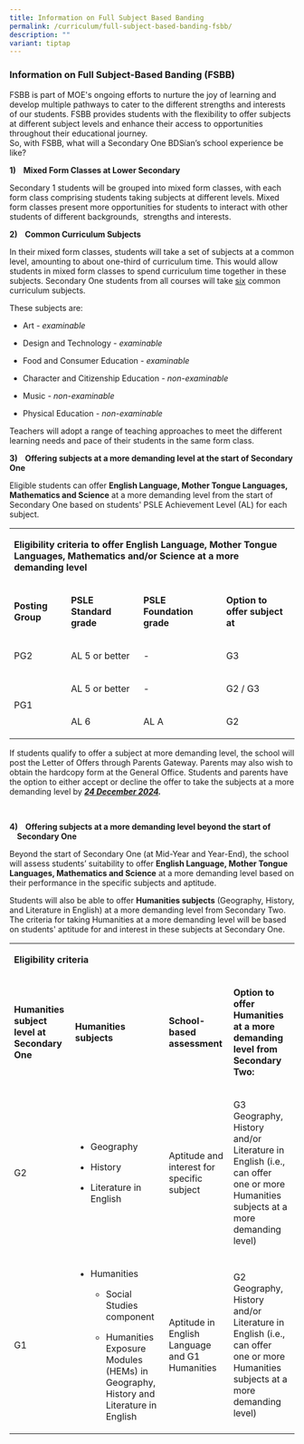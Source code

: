 ```yaml
---
title: Information on Full Subject Based Banding
permalink: /curriculum/full-subject-based-banding-fsbb/
description: ""
variant: tiptap
---
```

<h3>Information on Full Subject-Based Banding (FSBB)</h3>
<p>FSBB is part of MOE's ongoing efforts to nurture the joy of learning and
develop multiple pathways to cater to the different strengths and interests
of our students. FSBB provides students with the flexibility to offer subjects
at different subject levels and enhance their access to opportunities throughout
their educational journey.
<br>So, with FSBB, what will a Secondary One BDSian’s school experience be
like?</p>
<p><strong>1)&nbsp;&nbsp;&nbsp; Mixed Form Classes at Lower Secondary</strong>
</p>
<p>Secondary 1 students will be grouped into mixed form classes, with each
form class comprising students taking subjects at different levels. Mixed
form classes present more opportunities for students to interact with other
students of different backgrounds,&nbsp; strengths and interests.</p>
<p><strong>2)&nbsp;&nbsp;&nbsp; Common Curriculum Subjects</strong>
</p>
<p>In their mixed form classes, students will take a set of subjects at a
common level, amounting to about one-third of curriculum time. This would
allow students in mixed form classes to spend curriculum time together
in these subjects. Secondary One students from all courses will take <u>six</u> common
curriculum subjects.</p>
<p>These subjects are:</p>
<ul data-tight="true" class="tight">
<li>
<p>Art <em>- examinable</em>
</p>
</li>
<li>
<p>Design and Technology <em>- examinable</em>
</p>
</li>
<li>
<p>Food and Consumer Education <em>- examinable</em>
</p>
</li>
<li>
<p>Character and Citizenship Education <em>- non-examinable</em>
</p>
</li>
<li>
<p>Music <em>- non-examinable</em>
</p>
</li>
<li>
<p>Physical Education <em>- non-examinable</em>
</p>
</li>
</ul>
<p>Teachers will adopt a range of teaching approaches to meet the different
learning needs and pace of their students in the same form class.</p>
<p><strong>3)&nbsp;&nbsp;&nbsp; Offering subjects at a more demanding level at the start of Secondary One</strong>
</p>
<p>Eligible students can offer <strong>English Language, Mother Tongue Languages, Mathematics and Science</strong>&nbsp;at
a more demanding level from the start of Secondary One based on students'
PSLE Achievement Level (AL) for each subject.</p>
<table style="minWidth: 100px">
<colgroup>
<col>
<col>
<col>
<col>
</colgroup>
<tbody>
<tr>
<td rowspan="1" colspan="4">
<p><strong>Eligibility criteria to offer English Language, Mother Tongue Languages, Mathematics and/or Science at a more demanding level</strong>
</p>
</td>
</tr>
<tr>
<td rowspan="1" colspan="1">
<p><strong>Posting Group</strong>
</p>
</td>
<td rowspan="1" colspan="1">
<p><strong>PSLE Standard grade</strong>
</p>
</td>
<td rowspan="1" colspan="1">
<p><strong>PSLE Foundation grade</strong>
</p>
</td>
<td rowspan="1" colspan="1">
<p><strong>Option to offer subject at</strong>
</p>
</td>
</tr>
<tr>
<td rowspan="1" colspan="1">
<p>PG2</p>
</td>
<td rowspan="1" colspan="1">
<p>AL 5 or better</p>
</td>
<td rowspan="1" colspan="1">
<p>-</p>
</td>
<td rowspan="1" colspan="1">
<p>G3</p>
</td>
</tr>
<tr>
<td rowspan="2" colspan="1">
<p>PG1</p>
</td>
<td rowspan="1" colspan="1">
<p>AL 5 or better</p>
</td>
<td rowspan="1" colspan="1">
<p>-</p>
</td>
<td rowspan="1" colspan="1">
<p>G2 / G3</p>
</td>
</tr>
<tr>
<td rowspan="1" colspan="1">
<p>AL 6</p>
</td>
<td rowspan="1" colspan="1">
<p>AL A</p>
</td>
<td rowspan="1" colspan="1">
<p>G2</p>
</td>
</tr>
</tbody>
</table>
<p>If students qualify to offer a subject at more demanding level, the school
will post the Letter of Offers through Parents Gateway. Parents may also
wish to obtain the hardcopy form at the General Office. Students and parents
have the option to either accept or decline the offer to take the subjects
at a more demanding level by <strong><em><u>24 December 2024</u>.</em></strong>
</p>
<p>&nbsp;</p>
<p><strong>4)&nbsp;&nbsp;&nbsp; Offering subjects at a more demanding level beyond the start of &nbsp;&nbsp;&nbsp;&nbsp;Secondary One</strong>
</p>
<p>Beyond the start of Secondary One (at Mid-Year and Year-End), the school
will assess students’ suitability to offer <strong>English Language, Mother Tongue Languages, Mathematics and Science</strong>&nbsp;at
a more demanding level based on their performance in the specific subjects
and aptitude.</p>
<p>Students will also be able to offer <strong>Humanities subjects</strong>&nbsp;(Geography,
History, and Literature in English) at a more demanding level from Secondary
Two. The criteria for taking Humanities at a more demanding level will
be based on students' aptitude for and interest in these subjects at Secondary
One.</p>
<table style="minWidth: 100px">
<colgroup>
<col>
<col>
<col>
<col>
</colgroup>
<tbody>
<tr>
<td rowspan="1" colspan="4">
<p><strong>Eligibility criteria</strong>
</p>
</td>
</tr>
<tr>
<td rowspan="1" colspan="1">
<p><strong>Humanities subject level at Secondary One</strong>
</p>
</td>
<td rowspan="1" colspan="1">
<p><strong>Humanities subjects</strong>
</p>
</td>
<td rowspan="1" colspan="1">
<p><strong>School-based assessment</strong>
</p>
</td>
<td rowspan="1" colspan="1">
<p><strong>Option to offer Humanities at a more demanding level from Secondary Two:</strong>
</p>
</td>
</tr>
<tr>
<td rowspan="1" colspan="1">
<p>G2</p>
</td>
<td rowspan="1" colspan="1">
<ul data-tight="true" class="tight">
<li>
<p>Geography</p>
</li>
<li>
<p>History</p>
</li>
<li>
<p>Literature in English</p>
</li>
</ul>
</td>
<td rowspan="1" colspan="1">
<p>Aptitude and interest for specific subject</p>
</td>
<td rowspan="1" colspan="1">
<p>G3 Geography, History and/or Literature in English (i.e., can offer one
or more Humanities subjects at a more demanding level)</p>
</td>
</tr>
<tr>
<td rowspan="1" colspan="1">
<p>G1</p>
</td>
<td rowspan="1" colspan="1">
<ul data-tight="true" class="tight">
<li>
<p>Humanities</p>
<ul data-tight="true" class="tight">
<li>
<p>Social Studies component</p>
</li>
<li>
<p>Humanities Exposure Modules (HEMs) in Geography, History and Literature
in English</p>
</li>
</ul>
</li>
</ul>
</td>
<td rowspan="1" colspan="1">
<p>Aptitude in English Language and G1 Humanities</p>
</td>
<td rowspan="1" colspan="1">
<p>G2 Geography, History and/or Literature in English (i.e., can offer one
or more Humanities subjects at a more demanding level)</p>
</td>
</tr>
</tbody>
</table>
<p></p>
<p></p>
<p></p>
<p></p>